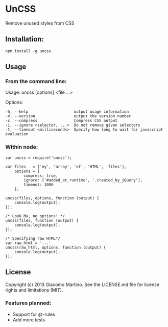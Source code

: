 # UnCSS #

Remove unused styles from CSS

## Installation: ##

    npm install -g uncss

Usage
-----

### From the command line: ###

  Usage: uncss [options] <file ...>

  Options:

    -h, --help                    output usage information
    -V, --version                 output the version number
    -c, --compress                Compress CSS output
    -i, --ignore <selector, ...>  Do not remove given selectors
    -t, --timeout <milliseconds>  Specify how long to wait for javascript evaluation



### Within node: ###

    var uncss = require('uncss');

    var files   = ['my', 'array', 'of', 'HTML', 'files'],
        options = {
            compress: true,
            ignore: ['#added_at_runtime', '.created_by_jQuery'],
            timeout: 1000
        };

    uncss(files, options, function (output) {
        console.log(output);
    });

    /* Look Ma, no options! */
    uncss(files, function (output) {
        console.log(output);
    });

    /* Specifying raw HTML*/
    var raw_html = '...'
    uncss(raw_html, options, function (output) {
        console.log(output);
    });

## License ##
Copyright (c) 2013 Giacomo Martino. See the LICENSE.md file for license rights and limitations (MIT).

### Features planned: ###
- Support for @-rules
- Add more tests
